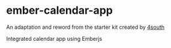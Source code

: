 ember-calendar-app
==================

An adaptation and reword from the starter kit created by [4south](https://github.com/stevekane/4south-ember)

Integrated calendar app using Emberjs
